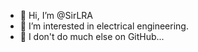 - 👋 Hi, I’m @SirLRA
- 👀 I’m interested in electrical engineering.
- 👻 I don't do much else on GitHub...

<!---
SirLRA/SirLRA is a ✨ special ✨ repository because its `README.md` (this file) appears on your GitHub profile.
You can click the Preview link to take a look at your changes.
--->
